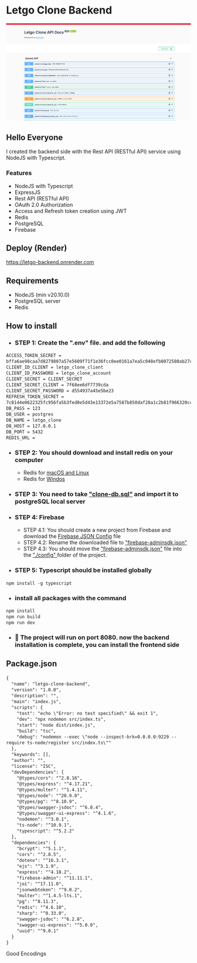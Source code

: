 # Letgo Clone Backend

![screenshot](https://raw.githubusercontent.com/letgo-clone/letgo-clone-backend/main/public/api-docs.png)

## Hello Everyone
I created the backend side with the Rest API (RESTful API) service using NodeJS with Typescript.

### Features
* NodeJS with Typescript 
* ExpressJS
* Rest API (RESTful API)
* OAuth 2.0 Authorization
* Access and Refresh token creation using JWT
* Redis
* PostgreSQL
* Firebase

## Deploy (Render)
https://letgo-backend.onrender.com

## Requirements
* NodeJS (min v20.10.0)
* PostgreSQL server
* Redis

## How to install

* ### STEP 1: Create the ".env" file. and add the following
  
```
ACCESS_TOKEN_SECRET = bffa6ae98caa7d8279807a57e5609f71f1e36fcc0ee0161a7ea5c048efb0072580ab27c906da5b645f43f08a017eb3cb8fc9c9539528cfab491251fcc4cb875c
CLIENT_ID_CLIENT = letgo_clone_client
CLIENT_ID_PASSWORD = letgo_clone_account
CLIENT_SECRET = CLIENT_SECRET
CLIENT_SECRET_CLIENT = 7f68ee6df7739cda
CLIENT_SECRET_PASSWORD = d554937a45e5be23
REFRESH_TOKEN_SECRET = 7c8144e0622325fc956fa5b3fed0e5d43e13372e5a7587b850daf28a1c2b81f966320cc19e01931cf16af7f2ea9137c5e444bda21f27af3d7cd60398862580ef
DB_PASS = 123
DB_USER = postgres
DB_NAME = letgo_clone
DB_HOST = 127.0.0.1
DB_PORT = 5432
REDIS_URL = 
```  

* ### STEP 2: You should download and install redis on your computer

    * Redis for [macOS and Linux](https://redis.io/download/)  
    * Redis for [Windos](https://www.youtube.com/watch?v=4ePdm4AyL0s)  

* ### STEP 3: You need to take  <u>"clone-db.sql"</u> and import it to postgreSQL local server

* ### STEP 4: Firebase
    - STEP 4.1: You should create a new project from Firebase and download the <u>Firebase JSON Config</u> file
    - STEP 4.2: Rename the downloaded file to <u>"firebase-adminsdk.json"</u>
    - STEP 4.3: You should move the <u>"firebase-adminsdk.json"</u> file into the <u> "./config" </u> folder of the project.


* ### STEP 5: Typescript should be installed globally
```
npm install -g typescript
```

* ### install all packages with the command
```
npm install
npm run build
npm run dev
```

* ### 🎉 The project will run on port 8080. now the backend installation is complete, you can install the frontend side

## Package.json

```
{
  "name": "letgo-clone-backend",
  "version": "1.0.0",
  "description": "",
  "main": "index.js",
  "scripts": {
    "test": "echo \"Error: no test specified\" && exit 1",
    "dev": "npx nodemon src/index.ts",
    "start": "node dist/index.js",
    "build": "tsc",
    "debug": "nodemon --exec \"node --inspect-brk=0.0.0.0:9229 --require ts-node/register src/index.ts\""
  },
  "keywords": [],
  "author": "",
  "license": "ISC",
  "devDependencies": {
    "@types/cors": "^2.8.16",
    "@types/express": "^4.17.21",
    "@types/multer": "^1.4.11",
    "@types/node": "^20.9.0",
    "@types/pg": "^8.10.9",
    "@types/swagger-jsdoc": "^6.0.4",
    "@types/swagger-ui-express": "^4.1.6",
    "nodemon": "^3.0.1",
    "ts-node": "^10.9.1",
    "typescript": "^5.2.2"
  },
  "dependencies": {
    "bcrypt": "^5.1.1",
    "cors": "^2.8.5",
    "dotenv": "^16.3.1",
    "ejs": "^3.1.9",
    "express": "^4.18.2",
    "firebase-admin": "^11.11.1",
    "joi": "^17.11.0",
    "jsonwebtoken": "^9.0.2",
    "multer": "^1.4.5-lts.1",
    "pg": "^8.11.3",
    "redis": "^4.6.10",
    "sharp": "^0.33.0",
    "swagger-jsdoc": "^6.2.8",
    "swagger-ui-express": "^5.0.0",
    "uuid": "^9.0.1"
  }
}

```


Good Encodings





